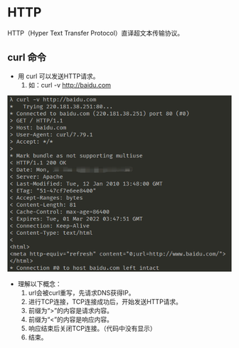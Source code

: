 # HTTP
HTTP（Hyper Text Transfer Protocol）直译超文本传输协议。

## curl 命令
* 用 curl 可以发送HTTP请求。
  1. 如：curl -v http://baidu.com

<img src="images/i3.jpg" alt="Fig.3">

* 理解以下概念：
  1. url会被curl重写，先请求DNS获得IP。
  2. 进行TCP连接，TCP连接成功后，开始发送HTTP请求。
  3. 前缀为“>”的内容是请求内容。
  4. 前缀为“<”的内容是响应内容。
  5. 响应结束后关闭TCP连接。（代码中没有显示）
  6. 结束。

